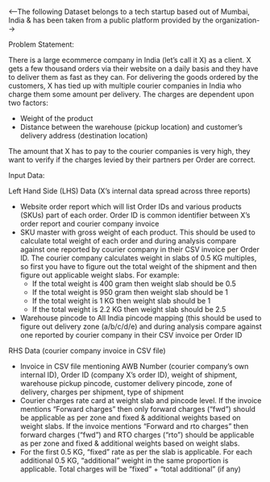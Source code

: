 <--The following Dataset belongs to a tech startup based out of Mumbai, India & has been taken from a public platform provided by the organization-->

Problem Statement:

There is a large ecommerce company in India (let’s call it X) as a client.
X gets a few thousand orders via their website on a daily basis and they have to deliver them as
fast as they can. For delivering the goods ordered by the customers, X has tied up with multiple
courier companies in India who charge them some amount per delivery.
The charges are dependent upon two factors:
  - Weight of the product
  - Distance between the warehouse (pickup location) and customer’s delivery address
   (destination location)

The amount that X has to pay to the courier companies is very high, they want to verify if the
charges levied by their partners per Order are correct.

Input Data:

Left Hand Side (LHS) Data (X’s internal data spread across three reports)
  - Website order report which will list Order IDs and various products (SKUs) part of each
  order. Order ID is common identifier between X’s order report and courier company
  invoice
  - SKU master with gross weight of each product. This should be used to calculate total
  weight of each order and during analysis compare against one reported by courier
  company in their CSV invoice per Order ID. The courier company calculates weight in
  slabs of 0.5 KG multiples, so first you have to figure out the total weight of the shipment
  and then figure out applicable weight slabs.
For example:
	- If the total weight is 400 gram then weight slab should be 0.5
	- If the total weight is 950 gram then weight slab should be 1
	- If the total weight is 1 KG then weight slab should be 1
	- If the total weight is 2.2 KG then weight slab should be 2.5
- Warehouse pincode to All India pincode mapping (this should be used to figure out
delivery zone (a/b/c/d/e) and during analysis compare against one reported by courier
company in their CSV invoice per Order ID

RHS Data (courier company invoice in CSV file)
  - Invoice in CSV file mentioning AWB Number (courier company’s own internal ID), Order
  ID (company X’s order ID), weight of shipment, warehouse pickup pincode, customer
  delivery pincode, zone of delivery, charges per shipment, type of shipment
  - Courier charges rate card at weight slab and pincode level. If the invoice mentions
  “Forward charges” then only forward charges (“fwd”) should be applicable as per zone
  and fixed & additional weights based on weight slabs. If the invoice mentions “Forward
  and rto charges” then forward charges (“fwd”) and RTO charges (“rto”) should be
  applicable as per zone and fixed & additional weights based on weight slabs.
  - For the first 0.5 KG, “fixed” rate as per the slab is applicable. For each additional 0.5 KG,
  “additional” weight in the same proportion is applicable. Total charges will be “fixed” +
  “total additional” (if any)
